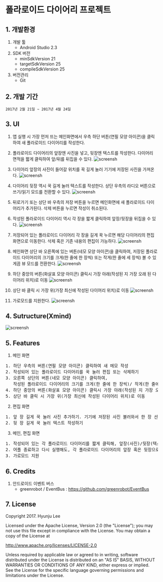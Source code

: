 # 폴라로이드 다이어리 프로젝트
## 1. 개발환경
1. 개발 툴 
    * Android Studio 2.3
2. SDK 버전
    * minSdkVersion 21
    * targetSdkVersion 25
    * compileSdkVersion 25
3. 버전관리 
    * Git

## 2. 개발 기간
    2017년 2월 21일 ~ 2017년 4월 24일
    
## 3. UI

1. 앱 실행 시 가장 먼저 뜨는 메인화면에서 우측 하단 버튼(연필 모양 아이콘)을 클릭하여 새 폴라로이드 다이어리를 작성한다.
1. 폴라로이드 다이어리의 앞장엔 사진을 넣고, 뒷장엔 텍스트를 작성한다. 다이어리 면적을 짧게 클릭하여 앞/뒤를 뒤집을 수 있다.
    ![screensh](https://github.com/HyunjuLee521/MusicPlayerProject/blob/master/ui1.png)

1. 다이어리 앞장의 사진이 들어갈 위치를 꾹 길게 눌러 기기에 저장된 사진을 가져온다.
    ![screensh](https://github.com/HyunjuLee521/MusicPlayerProject/blob/master/ui1.png)
    
1. 다이어리 뒷장 역시 꾹 길게 눌러 텍스트를 작성한다. 상단 우측의 라디오 버튼으로 쓰기/읽기 모드를 전환할 수 있다.
    ![screensh](https://github.com/HyunjuLee521/MusicPlayerProject/blob/master/ui1.png)
    
1. 뒤로가기 또는 상단 바 우측의 저장 버튼을 누르면 메인화면에 새 폴라로이드 다이어리가 추가된다. 삭제 버튼을 누르면 작성이 취소된다.
1. 작성된 폴라로이드 다이어리 역시 각 장을 짧게 클릭하여 앞장/뒷장을 뒤집을 수 있다.
    ![screensh](https://github.com/HyunjuLee521/MusicPlayerProject/blob/master/ui1.png)

1. 저장되어 있는 폴라로이드 다이어리 각 장을 길게 꾹 누르면 해당 다이어리의 편집화면으로 이동한다. 삭제 혹은 기존 내용의 편집이 가능하다.
    ![screensh](https://github.com/HyunjuLee521/MusicPlayerProject/blob/master/ui1.png)
    
1. 메인화면 상단 바 오른쪽에 있는 버튼(네모 모양 아이콘)을 클릭하여, 저장된 폴라로이드 다이어리의 크기를 크게(한 줄에 한 장씩) 또는 작게(한 줄에 세 장씩) 볼 수 있게끔 뷰 모드를 전환한다.
  ![screensh](https://github.com/HyunjuLee521/MusicPlayerProject/blob/master/ui1.png)


1. 하단 중앙의 버튼(화살표 모양 아이콘) 클릭시 가장 아래(작성된 지 가장 오래 된 다이어리 위치)로 이동
    ![screensh](https://github.com/HyunjuLee521/MusicPlayerProject/blob/master/ui1.png)

1. 상단 바 클릭 시 가장 위(가장 최신에 작성된 다이어리 위치)로 이동
    ![screensh](https://github.com/HyunjuLee521/MusicPlayerProject/blob/master/ui1.png)

1. 가로모드를 지원한다.
    ![screensh](https://github.com/HyunjuLee521/MusicPlayerProject/blob/master/ui1.png)



## 4. Sutructure(Xmind)
![screensh](https://github.com/HyunjuLee521/NewDiaryProject/blob/master/structure.png)

## 5. Features
1. 메인 화면 
<pre>
1. 하단 우측의 버튼(연필 모양 아이콘) 클릭하여 새 메모 작성
2. 작성되어 있는 폴라로이드 다이어리를 꾹 눌러 편집 또는 삭제하기
3. 오른쪽 상단의 버튼(네모 모양 아이콘) 클릭하여, 
   작성된 폴라로이드 다이어리의 크기를 크게(한 줄에 한 장씩)/ 작게(한 줄에 세 장씩) 볼 수 있게끔 모드 전환
4. 하단 중앙의 버튼(화살표 모양 아이콘) 클릭시 가장 아래(작성된 지 가장 오래 된 다이어리 위치)로 이동
5. 상단 바 클릭 시 가장 위(가장 최신에 작성된 다이어리 위치)로 이동
</pre>

2. 편집 화면
<pre>
1. 앞 장 길게 꾹 눌러 사진 추가하기. 기기에 저장된 사진 불러와서 한 장 선택
2. 뒷 장 길게 꾹 눌러 텍스트 작성하기
</pre>

3. 메인, 편집 화면
<pre>
1. 작성되어 있는 각 폴라로이드 다이어리를 짧게 클릭해, 앞장(사진)/뒷장(텍스트) 뒤집기
2. 어플 종료하고 다시 실행해도, 각 폴라로이드 다이어리의 앞장 혹은 뒷장으로 뒤집어 놓은 상태 그대로 복원
3. 가로모드 지원
</pre>

## 6. Credits

1. 안드로이드 이벤트 버스
    * greenrobot / EventBus : https://github.com/greenrobot/EventBus

    


## 7. License
Copyright 2017. Hyunju Lee

Licensed under the Apache License, Version 2.0 (the "License"); you may not use this file except in compliance with the License. You may obtain a copy of the License at

http://www.apache.org/licenses/LICENSE-2.0

Unless required by applicable law or agreed to in writing, software distributed under the License is distributed on an "AS IS" BASIS, WITHOUT WARRANTIES OR CONDITIONS OF ANY KIND, either express or implied. See the License for the specific language governing permissions and limitations under the License.




